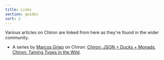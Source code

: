 ```yaml
---
title: Links
section: guides
sort: 2
---
```


Various articles on Chiron are linked from here as they're found in the wider community.

- A series by [Marcus Griep][griep] on Chiron: [Chiron: JSON + Ducks + Monads][cjdm], [Chiron: Taming Types in the Wild][ttw].

<!--- External --->

[cjdm]: https://neoeinstein.github.io/blog/2015/12-13-chiron-json-ducks-monads/index.html
[ttw]: https://neoeinstein.github.io/blog/2015/12-15-chiron-taming-types-in-the-wild/index.html
[griep]: https://neoeinstein.github.io
